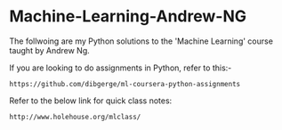 # Machine-Learning-Andrew-NG

The follwoing are my Python solutions to the 'Machine Learning' course taught by Andrew Ng.

If you are looking to do assignments in Python, refer to this:-
```
https://github.com/dibgerge/ml-coursera-python-assignments
```

Refer to the below link for quick class notes:
```
http://www.holehouse.org/mlclass/
```

